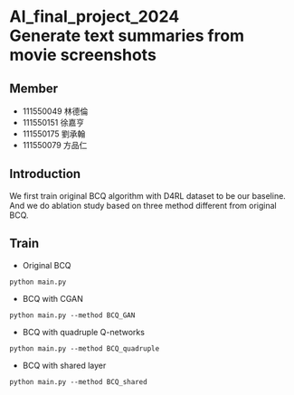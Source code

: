 # AI_final_project_2024 <br> Generate text summaries from movie screenshots

## Member
- 111550049 林德倫
- 111550151 徐嘉亨
- 111550175 劉承翰
- 111550079 方品仁

## Introduction
We first train original BCQ algorithm with D4RL dataset to be our baseline. And we do ablation study based on three method different from original BCQ.

## Train
- Original BCQ
```
python main.py
```
- BCQ with CGAN
```
python main.py --method BCQ_GAN
```
- BCQ with quadruple Q-networks
```
python main.py --method BCQ_quadruple
```
- BCQ with shared layer
```
python main.py --method BCQ_shared
```
